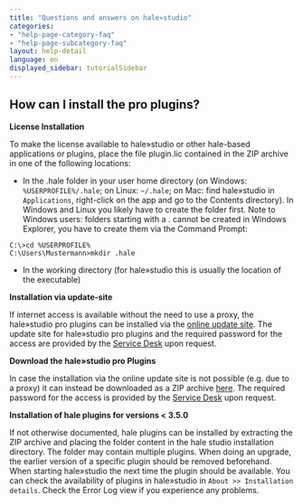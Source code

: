 ```yaml
---
title: "Questions and answers on hale»studio"
categories:
- "help-page-category-faq"
- "help-page-subcategory-faq"
layout: help-detail
language: en
displayed_sidebar: tutorialSidebar
---
```


<h2>How can I install the pro plugins?</h2>

**License Installation**

To make the license available to hale»studio or other hale-based applications or plugins, place the file plugin.lic 
contained in the ZIP archive in one of the following locations:

- In the .hale folder in your user home directory (on Windows: <code>%USERPROFILE%/.hale</code>; on Linux: <code>~/.hale</code>; 
on Mac: find hale»studio in <code>Applications</code>, right-click on the app and go to the Contents directory). 
In Windows and Linux you likely have to create the folder first. Note to Windows users: folders starting with a . cannot be created in Windows Explorer,
you have to create them via the Command Prompt:

```
C:\>cd %USERPROFILE%
C:\Users\Mustermann>mkdir .hale
```

- In the working directory (for hale»studio this is usually the location of the executable)

**Installation via update-site**

If internet access is available without the need to use a proxy, the hale»studio pro plugins can be installed via the <a target="_blank" href="http://help.halestudio.org/latest/index.jsp?topic=%2Feu.esdihumboldt.hale.doc.user%2Fhtml%2Fgetting_started%2Finstall_plugins.html&cp%3D0_2_3">online update site</a>.
The update site for hale»studio pro plugins and the required password for the access are provided by the <a target="_blank" href="https://wetransform.atlassian.net/servicedesk/customer/portal/1">Service Desk</a> upon request.


**Download the hale»studio pro Plugins**

In case the installation via the online update site is not possible (e.g. due to a proxy) it can instead be downloaded as a ZIP archive <a target="_blank" href="https://wetransform.app.box.com/v/hale-pro-plugins">here</a>.
The required password for the access is provided by the <a target="_blank" href="https://wetransform.atlassian.net/servicedesk/customer/portal/1">Service Desk</a> upon request.

**Installation of hale plugins for versions < 3.5.0**

If not otherwise documented, hale plugins can be installed by extracting the ZIP archive and placing the 
folder content in the hale studio installation directory. The folder may contain multiple plugins. 
When doing an upgrade, the earlier version of a specific plugin should be removed beforehand. 
When starting hale»studio the next time the plugin should be available. 
You can check the availability of plugins in hale»studio in <code>About >> Installation details</code>. 
Check the Error Log view if you experience any problems.
